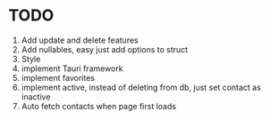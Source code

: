 # TODO
1. Add update and delete features
2. Add nullables, easy just add options to struct
3. Style
4. implement Tauri framework
5. implement favorites
6. implement active, instead of deleting from db, just set contact as inactive
7. Auto fetch contacts when page first loads
